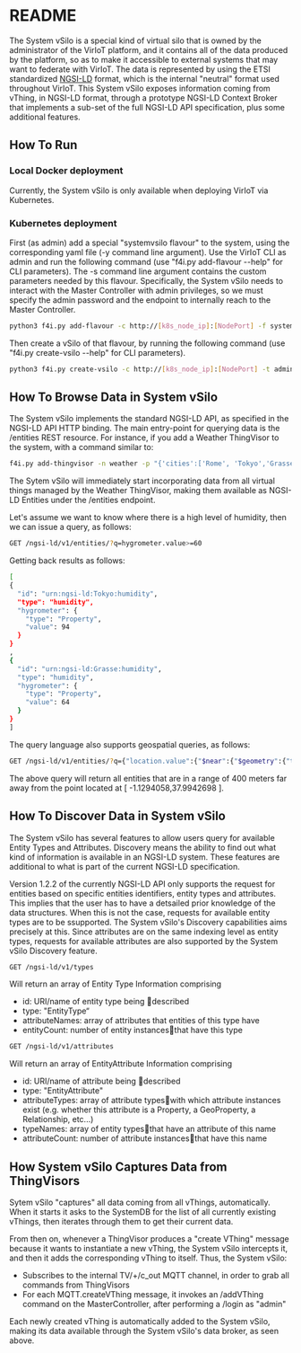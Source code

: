# README

The System vSilo is a special kind of virtual silo that is owned by the administrator of the VirIoT platform, and it contains all of the data produced by the platform, so as to make it accessible to external systems that may want to federate with VirIoT. The data is represented by using the ETSI standardized [NGSI-LD](https://www.etsi.org/deliver/etsi_gs/CIM/001_099/009/01.02.02_60/gs_CIM009v010202p.pdf) format, which is the internal "neutral" format used throughout VirIoT.
This System vSilo exposes information coming from vThing, in NGSI-LD format, through a prototype NGSI-LD Context Broker that implements a sub-set of the full NGSI-LD API specification, plus some additional features.

## How To Run

### Local Docker deployment

Currently, the System vSilo is only available when deploying VirIoT via Kubernetes.

### Kubernetes deployment

First (as admin) add a special "systemvsilo flavour" to the system, using the corresponding yaml file (-y command line argument). Use the VirIoT CLI as admin and run the following command (use "f4i.py add-flavour --help" for CLI parameters). The -s command line argument contains the custom parameters needed by this flavour. Specifically, the System vSilo needs to interact with the Master Controller with admin privileges, so we must specify the admin password and the endpoint to internally reach to the Master Controller.

```bash  
python3 f4i.py add-flavour -c http://[k8s_node_ip]:[NodePort] -f systemvsilo-f -d "System vSilo" -s '{"flavourtype":"systemvsilo", "adminpassword":"yourAdminPassword", "controllerurl":"http://f4i-master-controller-svc:8090"}' -y "../yaml/flavours-systemvsilo.yaml"
```
Then create a vSilo of that flavour, by running the following command (use "f4i.py create-vsilo --help" for CLI parameters).

```bash
python3 f4i.py create-vsilo -c http://[k8s_node_ip]:[NodePort] -t admin -f systemvsilo-f -s SystemSilo1
```


## How To Browse Data in System vSilo
The System vSilo implements the standard NGSI-LD API, as specified in the NGSI-LD API HTTP binding.
The main entry-point for querying data is the /entities REST resource.
For instance, if you add a Weather ThingVisor to the system, with a command similar to:

```bash
f4i.py add-thingvisor -n weather -p "{'cities':['Rome', 'Tokyo','Grasse','Heidelberg'], 'rate':60}" -d "Weather ThingVisor"
```

The Sytem vSilo will immediately start incorporating data from all virtual things managed by the Weather ThingVisor, making them available as NGSI-LD Entities under the /entities endpoint.

Let's assume we want to know where there is a high level of humidity, then we can issue a query, as follows:

```bash
GET /ngsi-ld/v1/entities/?q=hygrometer.value>=60
```

Getting back results as follows:

```bash
[
{
  "id": "urn:ngsi-ld:Tokyo:humidity",
  "type": "humidity",
  "hygrometer": {
    "type": "Property",
    "value": 94
  }
}
,
{
  "id": "urn:ngsi-ld:Grasse:humidity",
  "type": "humidity",
  "hygrometer": {
    "type": "Property",
    "value": 64
  }
}
]
```

The query language also supports geospatial queries, as follows:

```bash
GET /ngsi-ld/v1/entities/?q={"location.value":{"$near":{"$geometry":{"type":"Point","coordinates": [ -1.1294058,37.9942698 ] },"$maxDistance":400}}}
```

The above query will return all entities that are in a range of 400 meters far away from the point located at [ -1.1294058,37.9942698 ].


## How To Discover Data in System vSilo
The System vSilo has several features to allow users query for available Entity Types and Attributes.
Discovery means the ability to find out what kind of information is available in an NGSI-LD system. These features are additional to what is part of the current NGSI-LD specification.

Version 1.2.2 of the currently NGSI-LD API only supports the request for entities based on specific entities identifiers, entity types and attributes. This implies that the user has to have a detsailed prior knowledge of the data structures.
When this is not the case, requests for available entity types are to be ssupported.
The System vSilo's Discovery capabilities aims precisely at this.
Since attributes are on the same indexing level as entity types, requests for available attributes are also supported by the System vSilo Discovery feature.

```bash
GET /ngsi-ld/v1/types
```

Will return an array of Entity Type Information comprising
* id: URI/name of entity type being described
* type: "EntityType“
* attributeNames: array of attributes that entities of this type have
* entityCount: number of entity instancesthat have this type

```bash
GET /ngsi-ld/v1/attributes
```

Will return an array of EntityAttribute Information comprising
* id: URI/name of attribute being described
* type: "EntityAttribute"
* attributeTypes: array of attribute typeswith which attribute instances exist (e.g. whether this attribute is a Property, a GeoProperty, a Relationship, etc...)
* typeNames: array of entity typesthat have an attribute of this name
* attributeCount: number of attribute instancesthat have this name


## How System vSilo Captures Data from ThingVisors
Sytem vSilo "captures" all data coming from all vThings, automatically. When it starts it asks to the SystemDB for the list of all currently existing vThings, then iterates through them to get their current data.

From then on, whenever a ThingVisor produces a "create VThing" message because it wants to instantiate a new vThing, the System vSilo intercepts it, and then it adds the corresponding vThing to itself. Thus, the System vSilo:
*  Subscribes to the internal TV/+/c_out MQTT channel, in order to grab all commands from ThingVisors
*  For each MQTT.createVThing message, it invokes an /addVThing command on the MasterController, after performing a /login as "admin"


Each newly created vThing is automatically added to the System vSilo, making its data available through the System vSilo's data broker, as seen above.

